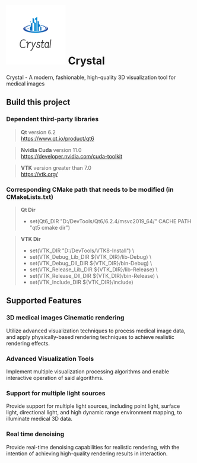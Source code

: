 # <img src="Resources/Icons/logo.png" width="160" > Crystal
Crystal - A modern, fashionable, high-quality 3D visualization tool for medical images

## Build this project

### Dependent third-party libraries

> **Qt**
> version 6.2   
> https://www.qt.io/product/qt6

> **Nvidia Cuda**
> version 11.0   
> https://developer.nvidia.com/cuda-toolkit

> **VTK**
> version greater than 7.0   
> https://vtk.org/

### Corresponding CMake path that needs to be modified (in CMakeLists.txt)

> **Qt Dir**
> - set(Qt6_DIR "D:/DevTools/Qt6/6.2.4/msvc2019_64/" CACHE PATH "qt5 cmake dir") 

> **VTK Dir**
> - set(VTK_DIR "D:/DevTools/VTK8-Install") \
> - set(VTK_Debug_Lib_DIR ${VTK_DIR}/lib-Debug) \
> - set(VTK_Debug_Dll_DIR ${VTK_DIR}/bin-Debug) \
> - set(VTK_Release_Lib_DIR ${VTK_DIR}/lib-Release) \
> - set(VTK_Release_Dll_DIR ${VTK_DIR}/bin-Release) \
> - set(VTK_Include_DIR ${VTK_DIR}/include) 


## Supported Features

### 3D medical images Cinematic rendering

Utilize advanced visualization techniques to process medical image data, and apply physically-based rendering techniques to achieve realistic rendering effects.

### Advanced Visualization Tools

Implement multiple visualization processing algorithms and enable interactive operation of said algorithms.

### Support for multiple light sources

Provide support for multiple light sources, including point light, surface light, directional light, and high dynamic range environment mapping, to illuminate medical 3D data.

### Real time denoising

Provide real-time denoising capabilities for realistic rendering, with the intention of achieving high-quality rendering results in interaction.







